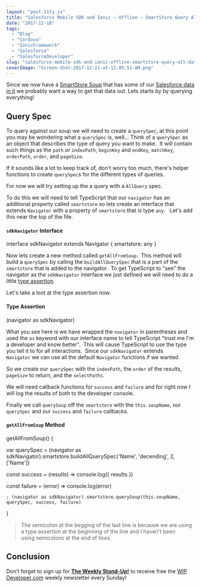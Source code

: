 ```yaml
---
layout: "post.11ty.js"
title: "Salesforce Mobile SDK and Ionic – Offline – SmartStore Query All Data"
date: "2017-12-18"
tags: 
  - "Blog"
  - "Cordova"
  - "IonicFramework"
  - "Salesforce"
  - "SalesforceDeveloper"
slug: "salesforce-mobile-sdk-and-ionic-offline-smartstore-query-all-data"
coverImage: "Screen-Shot-2017-12-21-at-12.09.51-AM.png"
---
```


Since we now have a [SmartStore Soup](https://wipdeveloper.wpcomstaging.com/2017/12/11/salesforce-mobile-sdk-and-ionic-offline-smartstore-setup/) that has some of our [Salesforce data in it](https://wipdeveloper.wpcomstaging.com/2017/12/13/salesforce-mobile-sdk-and-ionic-offline-smartstore-saving-data/) we probably want a way to get that data out. Lets starts by by querying everything!

## Query Spec

To query against our soup we will need to create a `querySpec`, at this point you may be wondering what a `querySpec` is, well... Think of a `querySpec` as an object that describes the type of query you want to make.  It will contain such things as the `path` or `indexPath`, `beginKey` and `endKey`, `matchKey`, `orderPath`, `order`, and `pageSize`.

If it sounds like a lot to keep track of, don't worry too much, there's helper functions to create `querySpec`s for the different types of queries.

For now we will try setting up the a query with a `AllQuery` spec.

To do this we will need to tell TypeScript that our `navigator` has an additional property called `smartstore` so lets create an interface that extends `Navigator` with a property of `smartstore` that is type `any`.   Let's add this near the top of the file.

#### `sdkNavigator` Interface

interface sdkNavigator extends Navigator {
  smartstore: any
}

Now lets create a new method called `getAllFromSoup`.  This method will build a `querySpec` by calling the `buildAllQuerySpec` that is a part of the `smartstore` that is added to the navigator.  To get TypeScript to "see" the navigator as the `sdkNavigator` interface we just defined we will need to do a little [type assertion](https://www.typescriptlang.org/docs/handbook/basic-types.html#type-assertions).

Let's take a loot at the type assertion now:

#### Type Assertion

(navigator as sdkNavigator)

What you see here is we have wrapped the `navigator` in parentheses and used the `as` keyword with our interface name to tell TypeScript "trust me I'm a developer and know better".  This will cause TypeScript to use the type you tell it to for all interactions.  Since our `sdkNavigator` extends `Navigator` we can use all the default `Navigator` functions if we wanted.

So we create our `querySpec` with the `indexPath`, the `order` of the results, `pageSize` to return, and the `selectPaths`.

We will need callback functions for `success` and `failure` and for right now I will log the results of both to the developer console.

Finally we call `querySoup` off the `smartstore` with the `this.soupName`, our `querySpec` and our `success` and `failure` callbacks.

#### `getAllFromSoup` Method

getAllFromSoup() {

  var querySpec = (navigator as sdkNavigator).smartstore.buildAllQuerySpec('Name', 'decending', 2, \['Name'\])

  const success = (results) => console.log({ results })

  const failure = (error) => console.log(error)

    ; (navigator as sdkNavigator).smartstore.querySoup(this.soupName, querySpec, success, failure)

}

> The semicolon at the begging of the last line is because we are using a type assertion at the beginning of the line and I haven't been using semicolons at the end of lines.

## Conclusion

Don’t forget to sign up for [**The Weekly Stand-Up!**](https://wipdeveloper.wpcomstaging.com/newsletter/) to receive free the [WIP Developer.com](https://wipdeveloper.wpcomstaging.com/) weekly newsletter every Sunday!
